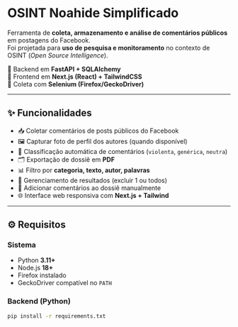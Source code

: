 # OSINT Noahide Simplificado

Ferramenta de **coleta, armazenamento e análise de comentários públicos** em postagens do Facebook.  
Foi projetada para **uso de pesquisa e monitoramento** no contexto de OSINT (*Open Source Intelligence*).  

🚀 Backend em **FastAPI + SQLAlchemy**  
🎨 Frontend em **Next.js (React) + TailwindCSS**  
🤖 Coleta com **Selenium (Firefox/GeckoDriver)**  

---

## ✨ Funcionalidades

- 📥 Coletar comentários de posts públicos do Facebook
- 🖼️ Capturar foto de perfil dos autores (quando disponível)
- 🔎 Classificação automática de comentários (`violenta`, `genérica`, `neutra`)
- 🗂️ Exportação de dossiê em **PDF**
- 📊 Filtro por **categoria, texto, autor, palavras**
- 🧹 Gerenciamento de resultados (excluir 1 ou todos)
- 📌 Adicionar comentários ao dossiê manualmente
- 🌐 Interface web responsiva com **Next.js + Tailwind**

---

## ⚙️ Requisitos

### Sistema
- Python **3.11+**
- Node.js **18+**
- Firefox instalado
- GeckoDriver compatível no `PATH`

### Backend (Python)
```bash
pip install -r requirements.txt

